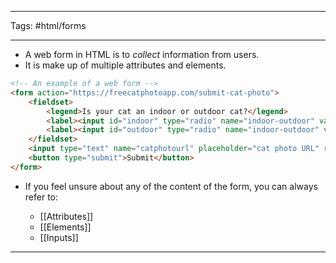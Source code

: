 <hr>

Tags: #html/forms 

<hr>

- A web form in HTML is to *collect* information from users.
- It is make up of multiple attributes and elements.

```html
<!-- An example of a web form -->
<form action="https://freecatphotoapp.com/submit-cat-photo">
	<fieldset>
		<legend>Is your cat an indoor or outdoor cat?</legend>
		<label><input id="indoor" type="radio" name="indoor-outdoor" value="indoor" checked> Indoor</label>
		<label><input id="outdoor" type="radio" name="indoor-outdoor" value="outdoor"> Outdoor</label>
	</fieldset>
	<input type="text" name="catphotourl" placeholder="cat photo URL" required>
	<button type="submit">Submit</button>
</form>
```

- If you feel unsure about any of the content of the form, you can always refer to:

	- [[Attributes]] 
	- [[Elements]]
	- [[Inputs]]

<hr>